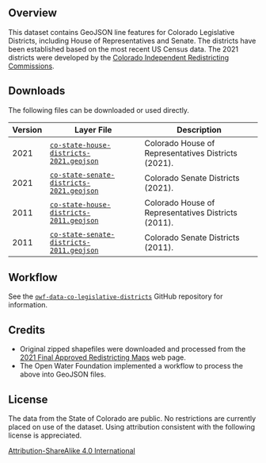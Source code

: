 ## Overview ##

This dataset contains GeoJSON line features for Colorado Legislative Districts,
including House of Representatives and Senate.
The districts have been established based on the most recent US Census data.
The 2021 districts were developed by the
[Colorado Independent Redistricting Commissions](https://redistricting.colorado.gov/).

## Downloads ##

The following files can be downloaded or used directly.

| **Version** | **Layer File** | **Description** |
| -- | -- | -- |
| 2021 | [`co-state-house-districts-2021.geojson`](2021/co-state-house-districts-2021.geojson) | Colorado House of Representatives Districts (2021). |
| 2021 | [`co-state-senate-districts-2021.geojson`](2021/co-state-senate-districts-2021.geojson) | Colorado Senate Districts (2021). |
| 2011 | [`co-state-house-districts-2011.geojson`](2011/co-state-house-districts-2011.geojson) | Colorado House of Representatives Districts (2011). |
| 2011 | [`co-state-senate-districts-2011.geojson`](2011/co-state-senate-districts-2011.geojson) | Colorado Senate Districts (2011). |

## Workflow ##

See the [`owf-data-co-legislative-districts`](https://github.com/OpenWaterFoundation/owf-data-co-legislative-districts)
GitHub repository for information.

## Credits ##

* Original zipped shapefiles were downloaded and processed from the
[2021 Final Approved Redistricting Maps](https://redistricting.colorado.gov/content/2021-final-maps) web page.
* The Open Water Foundation implemented a workflow to process the above into GeoJSON files.

## License ##

The data from the State of Colorado are public.
No restrictions are currently placed on use of the dataset.
Using attribution consistent with the following license is appreciated.

[Attribution-ShareAlike 4.0 International](https://creativecommons.org/licenses/by-sa/4.0/)
